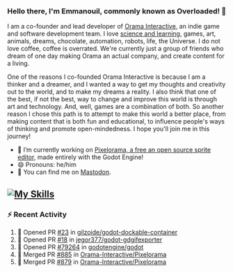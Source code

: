 ### Hello there, I'm Emmanouil, commonly known as Overloaded! 👋
I am a co-founder and lead developer of [Orama Interactive](https://www.orama-interactive.com/), an indie game and software development team. I love [science and learning](https://github.com/OverloadedOrama/KnowledgeBase), games, art, animals, dreams, chocolate, automation, robots, life, the Universe. I do not love coffee, coffee is overrated. We're currently just a group of friends who dream of one day making Orama an actual company, and create content for a living.

One of the reasons I co-founded Orama Interactive is because I am a thinker and a dreamer, and I wanted a way to get my thoughts and creativity out to the world, and to make my dreams a reality. I also think that one of the best, if not the best, way to change and improve this world is through art and technology. And, well, games are a combination of both. So another reason I chose this path is to attempt to make this world a better place, from making content that is both fun and educational, to influence people's ways of thinking and promote open-mindedness. I hope you'll join me in this journey!

- 🔭 I’m currently working on [Pixelorama, a free an open source sprite editor](https://github.com/Orama-Interactive/Pixelorama), made entirely with the Godot Engine!
- 😄 Pronouns: he/him
- 🐘 You can find me on <a rel="me" href="https://mastodon.social/@Overloaded">Mastodon</a>.

[![My Skills](https://skillicons.dev/icons?i=godot,py,cpp,cs,git,linux,html)](https://skillicons.dev)
---

### :zap: Recent Activity

<!--START_SECTION:activity-->
1. 💪 Opened PR [#23](https://github.com/gilzoide/godot-dockable-container/pull/23) in [gilzoide/godot-dockable-container](https://github.com/gilzoide/godot-dockable-container)
2. 💪 Opened PR [#18](https://github.com/jegor377/godot-gdgifexporter/pull/18) in [jegor377/godot-gdgifexporter](https://github.com/jegor377/godot-gdgifexporter)
3. 💪 Opened PR [#79264](https://github.com/godotengine/godot/pull/79264) in [godotengine/godot](https://github.com/godotengine/godot)
4. 🎉 Merged PR [#885](https://github.com/Orama-Interactive/Pixelorama/pull/885) in [Orama-Interactive/Pixelorama](https://github.com/Orama-Interactive/Pixelorama)
5. 🎉 Merged PR [#879](https://github.com/Orama-Interactive/Pixelorama/pull/879) in [Orama-Interactive/Pixelorama](https://github.com/Orama-Interactive/Pixelorama)
<!--END_SECTION:activity-->

<!--
**OverloadedOrama/OverloadedOrama** is a ✨ _special_ ✨ repository because its `README.md` (this file) appears on your GitHub profile.

Here are some ideas to get you started:

- 👯 I’m looking to collaborate on ...
- 🤔 I’m looking for help with ...
- 💬 Ask me about ...
- 📫 How to reach me: ...
- ⚡ Fun fact: ...
-->
